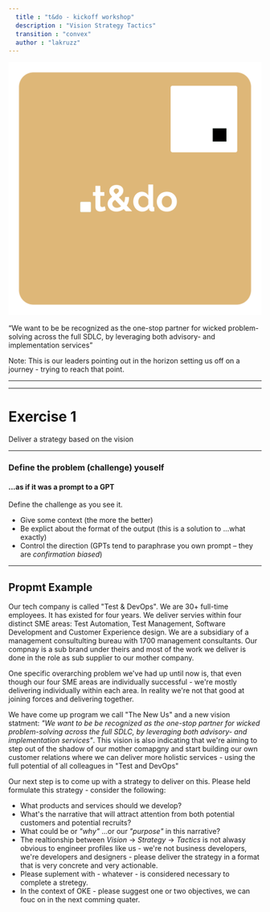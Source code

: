 ```yaml
---
  title : "t&do - kickoff workshop"
  description : "Vision Strategy Tactics"
  transition : "convex"
  author : "lakruzz"
---
```

<!-- .slide: data-background="#64505a" -->

<!-- Load it to see it live: https://reveals.thetechcollective.dev/markdownloader/?owner=thetechcollective&repo=presentations&file=tdo-vision-workshop.md -->

![.t&do](./assets/t&do.png) <!-- .element style="height: 180px; margin: 0 auto 4rem auto; background: transparent;" -->

<q>We want to be be recognized as the one-stop partner for wicked problem-solving across the full SDLC, by leveraging both advisory- and implementation services</q>
<!-- .element style="color:white;" -->

Note:
This is our leaders pointing out in the horizon setting us off on a journey - trying to reach that point.

---
---
<!-- .slide: data-background="./assets/techthat.png" data-background-size="100px" data-background-position="bottom 20px left 20px" -->

# Exercise 1

Deliver a strategy based on the vision

---

### Define the problem (challenge) youself

#### ...as if it was a prompt to a GPT

Define the challenge as you see it.

- Give some context (the more the better)
- Be explict about the format of the output (this is a solution to ...what exactly)
- Control the direction (GPTs tend to paraphrase you own prompt – they are _confirmation biased_)

---

<!-- .slide: data-background="./assets/techthat.png" data-background-size="100px" data-background-position="bottom 20px left 20px" style="font-size:15px;" -->
## Propmt Example

Our tech company is called "Test & DevOps". We are 30+ full-time employees. It has existed for four years.  We deliver servies within four distinct SME areas: Test Automation, Test Management, Software Development and Customer Experience design. We are a subsidiary of a management consultulting bureau with 1700 management consultants. Our compnay is a sub brand under theirs and most of the work we deliver is done in the role as sub supplier to our mother company.

One specific overarching problem we've had up until now is, that even though our four SME areas are individually successful - we're mostly delivering individually within each area. In reality we're not that good at joining forces and delivering together.

We have come up program we call "The New Us" and a new vision statment: _"We want to be be recognized as the one-stop partner for wicked problem-solving across the full SDLC, by leveraging both advisory- and implementation services"_. This vision is also indicating that we're aiming to step out of the shadow of our mother comapgny and start building our own customer relations where we can deliver more holistic services - using the full potential of all colleagues in "Test and DevOps"

Our next step is to come up with a strategy to deliver on this. Please held formulate this strategy - consider the following:

- What products and services should we develop? 
- What's the narrative that will attract attention from both potential customers and potential recruits?
- What could be or _"why"_ ...or our _"purpose"_ in this narrative?
- The realtionship between _Vision_ -> _Strategy_ -> _Tactics_ is not alwasy obvious to engineer profiles like us - we're not business developers, we're developers and designers - please deliver the strategy in a format that is very concrete and very actionable.
- Please suplement with - whatever - is considered necessary to complete a stretegy.
- In the context of OKE - please suggest one or two objectives, we can fouc on in the next comming quater.